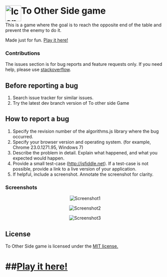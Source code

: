 # <img src="http://frontendjs.info/images/icon128.png" style="float:left" width="50" alt="Icon"/> To Other Side game
This is a game where the goal is to reach the opposite end of the table and prevent the enemy to do it.

Made just for fun. [Play it here!](http://frontendjs.info/to_other_side/)


### Contributions

The issues section is for bug reports and feature requests only. If you need help, please use [stackoverflow](http://stackoverflow.com/questions/tagged/ToOtherSideGame).


Before reporting a bug
---
1. Search issue tracker for similar issues.
2. Try the latest dev branch version of To other side Game


How to report a bug
---
1. Specify the revision number of the algorithms.js library where the bug occurred.
2. Specify your browser version and operating system. (for example, Chrome 23.0.1271.95, Windows 7)
3. Describe the problem in detail. Explain what happened, and what you expected would happen.
4. Provide a small test-case (http://jsfiddle.net). If a test-case is not possible, provide a link to a live version of your application.
5. If helpful, include a screenshot. Annotate the screenshot for clarity.


### Screenshots

<p align="center">
  <img src="http://frontendjs.info/images/bg/Screenshot1.jpg" alt="Screenshot1"/>
</p>

<p align="center">
  <img src="http://frontendjs.info/images/bg/Screenshot2.jpg" alt="Screenshot2"/>
</p>

<p align="center">
  <img src="http://frontendjs.info/images/bg/Screenshot3.jpg" alt="Screenshot3"/>
</p>

## License
To Other Side game is licensed under the [MIT license.](https://github.com/sindes255/ToOtherSideGame/blob/master/LICENSE.txt)

##[Play it here!](http://frontendjs.info/to_other_side/)
========




